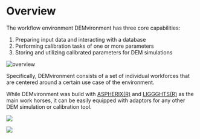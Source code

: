 # Overview

The workflow environment DEMvironment has three core capabilities:

1. Preparing input data and interacting with a database
2. Performing calibration tasks of one or more parameters
3. Storing and utilizing calibrated parameters for DEM simulations

![overview](../workflowenv/images/overview.png)



Specifically, DEMvironment consists of a set of individual workforces that are centered around a certain use case of the environment.

While DEMvironment was build with [ASPHERIX(R)](https://www.aspherix-dem.com/) and [LIGGGHTS(R)](https://www.cfdem.com/liggghts-open-source-discrete-element-method-particle-simulation-code#:~:text=LIGGGHTS%20is%20an%20Open%20Source,the%20field%20of%20Molecular%20Dynamics.) as the main work horses, it can be easily equipped with adaptors for any other DEM simulation or calibration tool.

![](..\workflowenv\images\aspherix_logo.png)

![](..\workflowenv\images\liggghts.png) 

